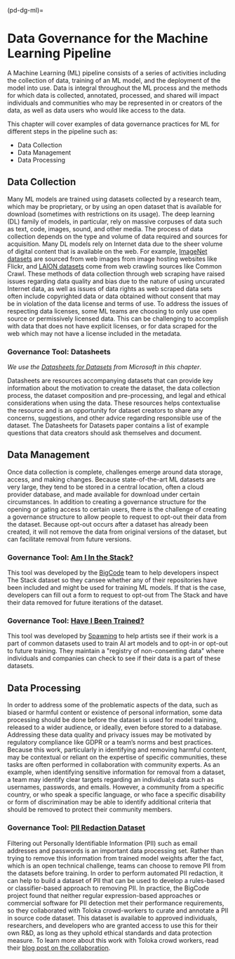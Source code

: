 (pd-dg-ml)=

# Data Governance for the Machine Learning Pipeline

A Machine Learning (ML) pipeline consists of a series of activities including the collection of data, training of an ML model, and the deployment of the model into use. 
Data is integral throughout the ML process and the methods for which data is collected, annotated, processed, and shared will impact individuals and communities who may be represented in or creators of the data, as well as data users who would like access to the data. 

This chapter will cover examples of data governance practices for ML for different steps in the pipeline such as: 
- Data Collection
- Data Management
- Data Processing

## Data Collection

Many ML models are trained using datasets collected by a research team, which may be proprietary, or by using an open dataset that is available for download (sometimes with restrictions on its usage).
The deep learning (DL) family of models, in particular, rely on massive corpuses of data such as text, code, images, sound, and other media.
The process of data collection depends on the type and volume of data required and sources for acquisition.
Many DL models rely on Internet data due to the sheer volume of digital content that is available on the web. 
For example, [ImageNet datasets](https://www.image-net.org/about.php) are sourced from web images from image hosting websites like Flickr, and [LAION datasets](https://laion.ai/faq/) come from web crawling sources like Common Crawl.
These methods of data collection through web scraping have raised issues regarding data quality and bias due to the nature of using uncurated Internet data, as well as issues of data rights as web scraped data sets often include copyrighted data or data obtained without consent that may be in violation of the data license and terms of use.
To address the issues of respecting data licenses, some ML teams are choosing to only use open source or permissively licensed data.
This can be challenging to accomplish with data that does not have explicit licenses, or for data scraped for the web which may not have a license included in the metadata.

### Governance Tool: Datasheets

*We use the [Datasheets for Datasets](https://www.microsoft.com/en-us/research/uploads/prod/2019/01/1803.09010.pdf) from Microsoft in this chapter*.

Datasheets are resources accompanying datasets that can provide key information about the motivation to create the dataset, 
the data collection process, the dataset composition and pre-processing, and legal and ethical considerations when using the data.
These resources helps contextualise the resource and is an opportunity for dataset creators to share any concerns, suggestions,
and other advice regarding responsible use of the dataset.
The Datasheets for Datasets paper contains a list of example questions that data creators should ask themselves and document.

## Data Management

Once data collection is complete, challenges emerge around data storage, access, and making changes.
Because state-of-the-art ML datasets are very large, they tend to be stored in a central location, often a cloud provider database, and made available for download under certain circumstances.
In addition to creating a governance structure for the opening or gating access to certain users, there is the challenge of creating a governance structure to allow people to request to opt-out their data from the dataset.
Because opt-out occurs after a dataset has already been created, it will not remove the data from original versions of the dataset, but can facilitate removal from future versions.

### Governance Tool: [Am I In the Stack?](https://huggingface.co/spaces/bigcode/in-the-stack)
This tool was developed by the [BigCode](https://www.bigcode-project.org/) team to help developers inspect The Stack dataset so they cansee whether any of their repositories have been included and might be used for training ML models. 
If that is the case, developers can fill out a form to request to opt-out from The Stack and have their data removed for future iterations of the dataset.

### Governance Tool: [Have I Been Trained?](https://haveibeentrained.com/)
This tool was developed by [Spawning](https://spawning.ai/) to help artists see if their work is a part of common datasets used to train AI art models and to opt-in or 
opt-out to future training. They maintain a "registry of non-consenting data" where individuals and companies can check to see if their data is a part of these datasets.

## Data Processing

In order to address some of the problematic aspects of the data, such as biased or harmful content or existence of personal information, some data processing should be done before the dataset is used for model training, released to a wider audience, or ideally, even before stored to a database.
Addressing these data quality and privacy issues may be motivated by regulatory compliance like GDPR or a team’s norms and best practices.
Because this work, particularly in identifying and removing harmful content, may be contextual or reliant on the expertise of specific communities, these tasks are often performed in collaboration with community experts.
As an example, when identifying sensitive information for removal from a dataset, a team may identify clear targets regarding an individual;s data such as usernames, passwords, and emails.
However, a community from a specific country, or who speak a specific language, or who face a specific disability or form of discrimination may be able to identify additional criteria that should be removed to protect their community members.

### Governance Tool: [PII Redaction Dataset](https://huggingface.co/datasets/bigcode/bigcode-pii-dataset)

Filtering out Personally Identifiable Information (PII) such as email addresses and passwords is an important data processing set.
Rather than trying to remove this information from trained model weights after the fact, which is an open technical challenge,
teams can choose to remove PII from the datasets before training.
In order to perform automated PII redaction, it can help to build a dataset of PII that can be used to develop a rules-based or
classifier-based approach to removing PII.
In practice, the BigCode project found that neither regular expression-based approaches or commercial software for PII detection met their
performance requirements, so they collaborated with Toloka crowd-workers to curate and annotate a PII in source code dataset.
This dataset is available to approved individuals, researchers, and developers who are granted access to use this for their own R&D, as long as they uphold ethical standards and data protection measure.
To learn more about this work with Toloka crowd workers, read their [blog post on the collaboration](https://toloka.ai/blog/bigcode-project/).
